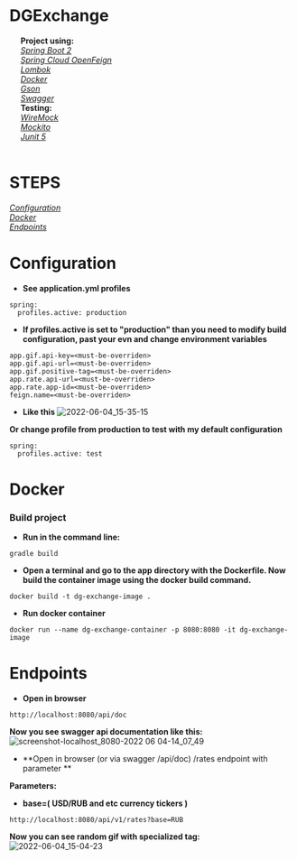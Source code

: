 # DGExchange
&nbsp;&nbsp;&nbsp;&nbsp; **Project using:**<br>
&nbsp;&nbsp;&nbsp;&nbsp;
[*Spring Boot 2*](https://docs.spring.io/spring-boot/docs/current/reference/htmlsingle/) <br>
&nbsp;&nbsp;&nbsp;&nbsp;
[*Spring Cloud OpenFeign*](https://docs.spring.io/spring-cloud-openfeign/docs/current/reference/html/) <br>
&nbsp;&nbsp;&nbsp;&nbsp;
[*Lombok*](https://projectlombok.org/features/all) <br>
&nbsp;&nbsp;&nbsp;&nbsp;
[*Docker*](https://docs.docker.com/) <br>
&nbsp;&nbsp;&nbsp;&nbsp;
[*Gson*](https://github.com/google/gson#readme) <br>
&nbsp;&nbsp;&nbsp;&nbsp;
[*Swagger*](https://swagger.io/tools/open-source/open-source-integrations/) <br>
&nbsp;&nbsp;&nbsp;&nbsp;
**Testing:** <br>
&nbsp;&nbsp;&nbsp;&nbsp;
[*WireMock*](https://wiremock.org/docs) <br>
&nbsp;&nbsp;&nbsp;&nbsp;
[*Mockito*](https://javadoc.io/doc/org.mockito/mockito-core/latest/org/mockito/Mockito.html) <br>
&nbsp;&nbsp;&nbsp;&nbsp;
[*Junit 5*](https://junit.org/junit5/docs/current/user-guide/) <br>
&nbsp;&nbsp;&nbsp;&nbsp;

# STEPS
[*Configuration*](https://github.com/lionlight/DGExchange/edit/master/README.md#configuration)<br>
[*Docker*](https://github.com/lionlight/DGExchange/edit/master/README.md#docker)<br>
[*Endpoints*](https://github.com/lionlight/DGExchange/edit/master/README.md#endpoints)<br>

# Configuration
- **See application.yml profiles**
```
spring:
  profiles.active: production
```
- **If profiles.active is set to "production" than you need to modify build configuration, past your evn and change environment variables**
```
app.gif.api-key=<must-be-overriden>
app.gif.api-url=<must-be-overriden>
app.gif.positive-tag=<must-be-overriden>
app.rate.api-url=<must-be-overriden>
app.rate.app-id=<must-be-overriden>
feign.name=<must-be-overriden>
```

- **Like this**
![2022-06-04_15-35-15](https://user-images.githubusercontent.com/88512563/171997272-8dfe33b0-4b18-4184-8337-23ef779cf804.png)


**Or change profile from production to test with my default configuration**
```
spring:
  profiles.active: test
```

# Docker
<h3>Build project</h3>

- **Run in the command line:**
```
gradle build
```
- **Open a terminal and go to the app directory with the Dockerfile. Now build the container image using the docker build command.**
```
docker build -t dg-exchange-image .
```
- **Run docker container**
```
docker run --name dg-exchange-container -p 8080:8080 -it dg-exchange-image
```

# Endpoints
- **Open in browser**
```
http://localhost:8080/api/doc
```
**Now you see swagger api documentation like this:**
![screenshot-localhost_8080-2022 06 04-14_07_49](https://user-images.githubusercontent.com/88512563/171995837-650883da-1bbf-4afc-9180-799d28fd97c5.png)

- **Open in browser (or via swagger /api/doc) /rates endpoint with parameter **

**Parameters:**
- **base=( USD/RUB and etc currency tickers )**
```
http://localhost:8080/api/v1/rates?base=RUB
```
**Now you can see random gif with specialized tag:**
![2022-06-04_15-04-23](https://user-images.githubusercontent.com/88512563/171996351-1b002dd3-4fac-42c7-945d-85fc9d60b25c.png)

<br><br>


